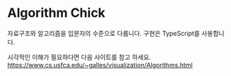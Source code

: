 # Algorithm Chick

자료구조와 알고리즘을 입문자의 수준으로 다룹니다.
구현은 TypeScript를 사용합니다.

시각적인 이해가 필요하다면 다음 사이트를 참고 하세요.
https://www.cs.usfca.edu/~galles/visualization/Algorithms.html
